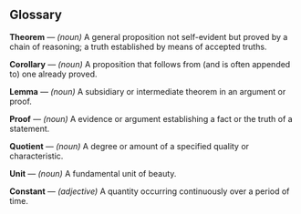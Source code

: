 ## Glossary
<b>Theorem</b> ― <i>(noun)</i> A general proposition not self-evident but proved by a chain of reasoning; a truth established by means of accepted truths.

<b>Corollary</b> ― <i>(noun)</i> A proposition that follows from (and is often appended to) one already proved.

<b>Lemma</b> ― <i>(noun)</i> A subsidiary or intermediate theorem in an argument or proof.

<b>Proof</b> ― <i>(noun)</i> A evidence or argument establishing a fact or the truth of a statement.

<b>Quotient</b> ― <i>(noun)</i> A degree or amount of a specified quality or characteristic.

<b>Unit</b> ― <i>(noun)</i> A fundamental unit of beauty.

<b>Constant</b> ― <i>(adjective)</i> A quantity occurring continuously over a period of time.
